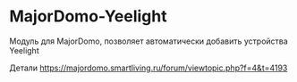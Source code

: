 # MajorDomo-Yeelight
Модуль для MajorDomo, позволяет автоматически добавить устройства Yeelight

Детали https://majordomo.smartliving.ru/forum/viewtopic.php?f=4&t=4193
